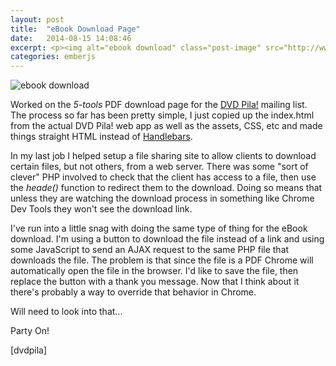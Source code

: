```yaml
---
layout: post
title:  "eBook Download Page"
date:   2014-08-15 14:08:46
excerpt: <p><img alt="ebook download" class="post-image" src="http://www.thehoick.com/images/dvdpila_ebook.png"/></p>
categories: emberjs
---
```

 

<p><img alt="ebook download" class="post-image" src="http://www.thehoick.com/images/dvdpila_ebook.png" /></p>

<p>Worked on the <em>5-tools</em> PDF download page for the <a href="http://dvdpila.thehoick.com" rel="nofollow">DVD Pila!</a> mailing list.  The process so far has been pretty simple, I just copied up the index.html from the actual DVD Pila! web app as well as the assets, CSS, etc and made things straight HTML instead of <a href="http://handlebarsjs.com/" rel="nofollow">Handlebars</a>.</p>

<p>In my last job I helped setup a file sharing site to allow clients to download certain files, but not others, from a web server.  There was some "sort of clever" PHP involved to check that the client has access to a file, then use the <em>heade()</em> function to redirect them to the download.  Doing so means that unless they are watching the download process in something like Chrome Dev Tools they won't see the download link.</p>

<p>I've run into a little snag with doing the same type of thing for the eBook download.  I'm using a button to download the file instead of a link and using some JavaScript to send an AJAX request to the same PHP file that downloads the file.  The problem is that since the file is a PDF Chrome will automatically open the file in the browser.  I'd like to save the file, then replace the button with a thank you message.  Now that I think about it there's probably a way to override that behavior in Chrome.</p>

<p>Will need to look into that...</p>

<p>Party On!</p>

<p>[dvdpila]</p>
 
